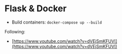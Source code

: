 # Flask & Docker

* Build containers: `docker-compose up --build`

Following:
* [https://www.youtube.com/watch?v=dVEjSmKFUVI](https://www.youtube.com/watch?v=dVEjSmKFUVI)
